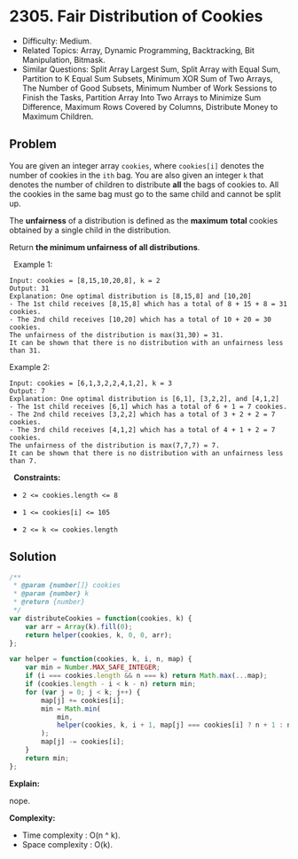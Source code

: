 # 2305. Fair Distribution of Cookies

- Difficulty: Medium.
- Related Topics: Array, Dynamic Programming, Backtracking, Bit Manipulation, Bitmask.
- Similar Questions: Split Array Largest Sum, Split Array with Equal Sum, Partition to K Equal Sum Subsets, Minimum XOR Sum of Two Arrays, The Number of Good Subsets, Minimum Number of Work Sessions to Finish the Tasks, Partition Array Into Two Arrays to Minimize Sum Difference, Maximum Rows Covered by Columns, Distribute Money to Maximum Children.

## Problem

You are given an integer array `cookies`, where `cookies[i]` denotes the number of cookies in the `ith` bag. You are also given an integer `k` that denotes the number of children to distribute **all** the bags of cookies to. All the cookies in the same bag must go to the same child and cannot be split up.

The **unfairness** of a distribution is defined as the **maximum** **total** cookies obtained by a single child in the distribution.

Return **the **minimum** unfairness of all distributions**.

 
Example 1:

```
Input: cookies = [8,15,10,20,8], k = 2
Output: 31
Explanation: One optimal distribution is [8,15,8] and [10,20]
- The 1st child receives [8,15,8] which has a total of 8 + 15 + 8 = 31 cookies.
- The 2nd child receives [10,20] which has a total of 10 + 20 = 30 cookies.
The unfairness of the distribution is max(31,30) = 31.
It can be shown that there is no distribution with an unfairness less than 31.
```

Example 2:

```
Input: cookies = [6,1,3,2,2,4,1,2], k = 3
Output: 7
Explanation: One optimal distribution is [6,1], [3,2,2], and [4,1,2]
- The 1st child receives [6,1] which has a total of 6 + 1 = 7 cookies.
- The 2nd child receives [3,2,2] which has a total of 3 + 2 + 2 = 7 cookies.
- The 3rd child receives [4,1,2] which has a total of 4 + 1 + 2 = 7 cookies.
The unfairness of the distribution is max(7,7,7) = 7.
It can be shown that there is no distribution with an unfairness less than 7.
```

 
**Constraints:**


	
- `2 <= cookies.length <= 8`
	
- `1 <= cookies[i] <= 105`
	
- `2 <= k <= cookies.length`



## Solution

```javascript
/**
 * @param {number[]} cookies
 * @param {number} k
 * @return {number}
 */
var distributeCookies = function(cookies, k) {
    var arr = Array(k).fill(0);
    return helper(cookies, k, 0, 0, arr);
};

var helper = function(cookies, k, i, n, map) {
    var min = Number.MAX_SAFE_INTEGER;
    if (i === cookies.length && n === k) return Math.max(...map);
    if (cookies.length - i < k - n) return min;
    for (var j = 0; j < k; j++) {
        map[j] += cookies[i];
        min = Math.min(
            min,
            helper(cookies, k, i + 1, map[j] === cookies[i] ? n + 1 : n, map),
        );
        map[j] -= cookies[i];
    }
    return min;
};
```

**Explain:**

nope.

**Complexity:**

* Time complexity : O(n ^ k).
* Space complexity : O(k).
